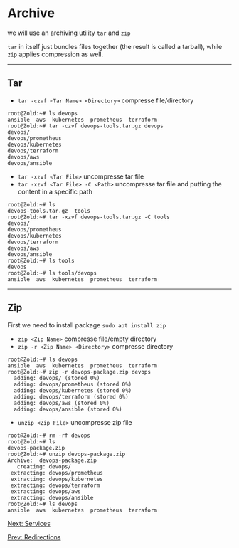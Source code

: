 # Archive

we will use an archiving utility `tar` and `zip`

`tar` in itself just bundles files together (the result is called a tarball), while `zip` applies compression as well.

***

## Tar

* `tar -czvf <Tar Name> <Directory>` compresse file/directory

``` console
root@Zold:~# ls devops
ansible  aws  kubernetes  prometheus  terraform
root@Zold:~# tar -czvf devops-tools.tar.gz devops
devops/
devops/prometheus
devops/kubernetes
devops/terraform
devops/aws
devops/ansible
```

* `tar -xzvf <Tar File>` uncompresse tar file
* `tar -xzvf <Tar File> -C <Path>` uncompresse tar file and putting the content in a specific path

``` console
root@Zold:~# ls
devops-tools.tar.gz  tools
root@Zold:~# tar -xzvf devops-tools.tar.gz -C tools
devops/
devops/prometheus
devops/kubernetes
devops/terraform
devops/aws
devops/ansible
root@Zold:~# ls tools
devops
root@Zold:~# ls tools/devops
ansible  aws  kubernetes  prometheus  terraform
```

***

## Zip

First we need to install package `sudo apt install zip`

* `zip <Zip Name>` compresse file/empty directory
* `zip -r <Zip Name> <Directory>` compresse directory

``` console
root@Zold:~# ls devops
ansible  aws  kubernetes  prometheus  terraform
root@Zold:~# zip -r devops-package.zip devops
  adding: devops/ (stored 0%)
  adding: devops/prometheus (stored 0%)
  adding: devops/kubernetes (stored 0%)
  adding: devops/terraform (stored 0%)
  adding: devops/aws (stored 0%)
  adding: devops/ansible (stored 0%)
```

* `unzip <Zip File>` uncompresse zip file

``` console
root@Zold:~# rm -rf devops
root@Zold:~# ls
devops-package.zip
root@Zold:~# unzip devops-package.zip
Archive:  devops-package.zip
   creating: devops/
 extracting: devops/prometheus
 extracting: devops/kubernetes
 extracting: devops/terraform
 extracting: devops/aws
 extracting: devops/ansible
root@Zold:~# ls devops
ansible  aws  kubernetes  prometheus  terraform
```

[Next: Services](./Services.md)

[Prev: Redirections](./Redirections.md)
